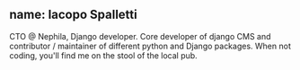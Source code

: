 name: Iacopo Spalletti
---
CTO @ Nephila, Django developer. Core developer of django CMS and contributor / maintainer of different python and Django packages. When not coding, you'll find me on the stool of the local pub.